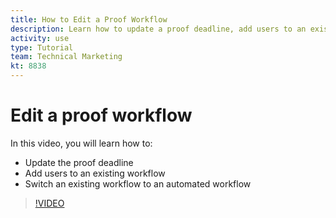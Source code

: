 ```yaml
---
title: How to Edit a Proof Workflow
description: Learn how to update a proof deadline, add users to an existing workflow, and switch an existing workflow to an automated workflow in [!DNL Adobe Workfront].
activity: use
type: Tutorial
team: Technical Marketing
kt: 8838
---
```

# Edit a proof workflow

In this video, you will learn how to:

* Update the proof deadline
* Add users to an existing workflow
* Switch an existing workflow to an automated workflow

>[!VIDEO](https://video.tv.adobe.com/v/335138/?quality=12)

<!--
## Learn more
* Add stages and users to an automated workflow on a proof
* Convert a basic workflow to an automated workflow on a proof
* Create or edit an automated workflow for an existing proof
* Edit proof stages and reviewers
-->
